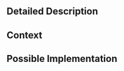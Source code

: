 <!--- Provide a general summary of the issue in the Title above -->

## Detailed Description
<!--- What change or feature do you propose? -->

## Context
<!--- Why is this change important to you? How would you use it? -->
<!--- How can it benefit other users and communities? -->
<!--- Is there existing software with a similar featuer? -->

## Possible Implementation
<!--- Not obligatory, but suggest an idea for implementing addition or change -->

